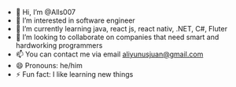 - 👋 Hi, I’m @Alls007
- 👀 I’m interested in software engineer
- 🌱 I’m currently learning java, react js, react nativ, .NET, C#, Fluter
- 💞️ I’m looking to collaborate on companies that need smart and hardworking programmers
- 📫 You can contact me via email aliyunusjuan@gmail.com
- 😄 Pronouns: he/him
- ⚡ Fun fact: I like learning new things

<!---
Alls007/Alls007 is a ✨ special ✨ repository because its `README.md` (this file) appears on your GitHub profile.
You can click the Preview link to take a look at your changes.
--->
